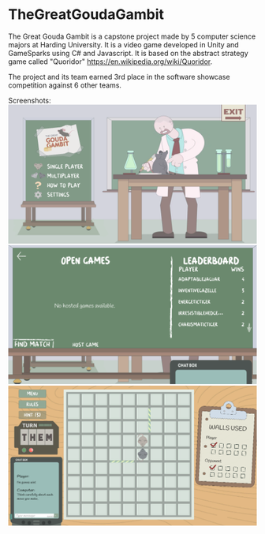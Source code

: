# TheGreatGoudaGambit

The Great Gouda Gambit is a capstone project made by 5 computer science majors at Harding University. It is a video game developed in Unity and GameSparks using C# and Javascript. It is based on the abstract strategy game called "Quoridor" https://en.wikipedia.org/wiki/Quoridor.

The project and its team earned 3rd place in the software showcase competition against 6 other teams.

Screenshots:
![alt text](/GGGmain.png)
![alt text](/GGGlobby.png)
![alt text](/GGGgame.png)
